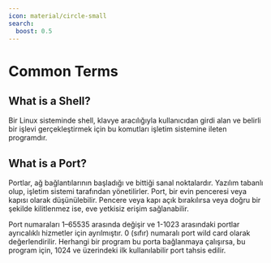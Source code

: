 ```yaml
---
icon: material/circle-small
search:
  boost: 0.5
---
```


# Common Terms

## What is a Shell?

Bir Linux sisteminde shell, klavye aracılığıyla kullanıcıdan girdi alan ve belirli bir işlevi gerçekleştirmek için bu komutları işletim sistemine ileten programdır.

## What is a Port?

Portlar, ağ bağlantılarının başladığı ve bittiği sanal noktalardır. Yazılım tabanlı olup, işletim sistemi tarafından yönetilirler. Port, bir evin penceresi veya kapısı olarak düşünülebilir. Pencere veya kapı açık bırakılırsa veya doğru bir şekilde kilitlenmez ise, eve yetkisiz erişim sağlanabilir.

Port numaraları 1–65535 arasında değişir ve 1-1023 arasındaki portlar ayrıcalıklı hizmetler için ayrılmıştır. 0 (sıfır) numaralı port wild card olarak değerlendirilir. Herhangi bir program bu porta bağlanmaya çalışırsa, bu program için, 1024 ve üzerindeki ilk kullanılabilir port tahsis edilir.
